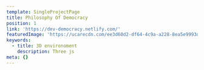 ```yaml
---
template: SingleProjectPage
title: Philosophy Of Democracy
position: 1
link: 'https://dev-democracy.netlify.com/'
featuredImage: 'https://ucarecdn.com/ee3d60d2-df64-4c9a-a228-8ea5e9993d17/'
keywords:
  - title: 3D environoment
    description: Three js
meta: {}
---
```

